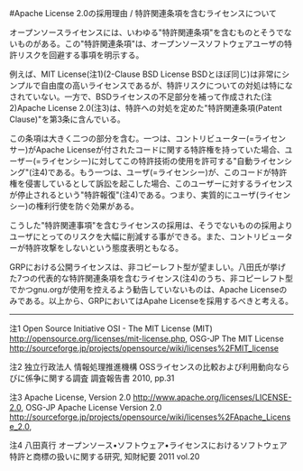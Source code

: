 #Apache License 2.0の採用理由 / 特許関連条項を含むライセンスについて



オープンソースライセンスには、いわゆる"特許関連条項"を含むものとそうでないものがある。この"特許関連条項"は、オープンソースソフトウェアユーザの特許リスクを回避する事項を明示する。

例えば、MIT License(注1)(2-Clause BSD License BSDとほぼ同じ)は非常にシンプルで自由度の高いライセンスであるが、特許リスクについての対処は特になされていない。一方で、BSDライセンスの不足部分を補って作成された(注2)Apache License 2.0(注3)は、特許への対処を定めた"特許関連条項(Patent Clause)"を第3条に含んでいる。

この条項は大きく二つの部分を含む。一つは、コントリビューター(=ライセンサー)がApache Licenseが付されたコードに関する特許権を持っていた場合、ユーザー(=ライセンシー)に対してこの特許技術の使用を許可する"自動ライセンシング"(注4)である。もう一つは、ユーザ(=ライセンシー)が、このコードが特許権を侵害しているとして訴訟を起こした場合、このユーザーに対するライセンスが停止されるという"特許報復"(注4)である。つまり、実質的にユーザ(ライセンシー)の権利行使を防ぐ効果がある。

こうした"特許関連事項"を含むライセンスの採用は、そうでないものの採用よりユーザにとってのリスクを大幅に削減する事ができる。また、コントリビューターが特許攻撃をしないという態度表明ともなる。

GRPにおける公開ライセンスは、非コピーレフト型が望ましい。八田氏が挙げた7つの代表的な特許関連条項を含むライセンス(注4)のうち、非コピーレフト型でかつgnu.orgが使用を控えるよう勧告していないものは、Apache Licenseのみである。以上から、GRPにおいてはApahe Licenseを採用するべきと考える。

---

注1  Open Source Initiative OSI - The MIT License (MIT) http://opensource.org/licenses/mit-license.php, OSG-JP The MIT License http://sourceforge.jp/projects/opensource/wiki/licenses%2FMIT_license

注2 独立行政法人 情報処理推進機構 OSSライセンスの比較および利用動向ならびに係争に関する調査 調査報告書 2010, pp.31

注3 Apache License, Version 2.0 http://www.apache.org/licenses/LICENSE-2.0, OSG-JP Apache License Version 2.0 http://sourceforge.jp/projects/opensource/wiki/licenses%2FApache_License_2.0,

注4 八田真行 オープンソース•ソフトウェア•ライセンスにおけるソフトウェア特許と商標の扱いに関する研究, 知財紀要 2011 vol.20


